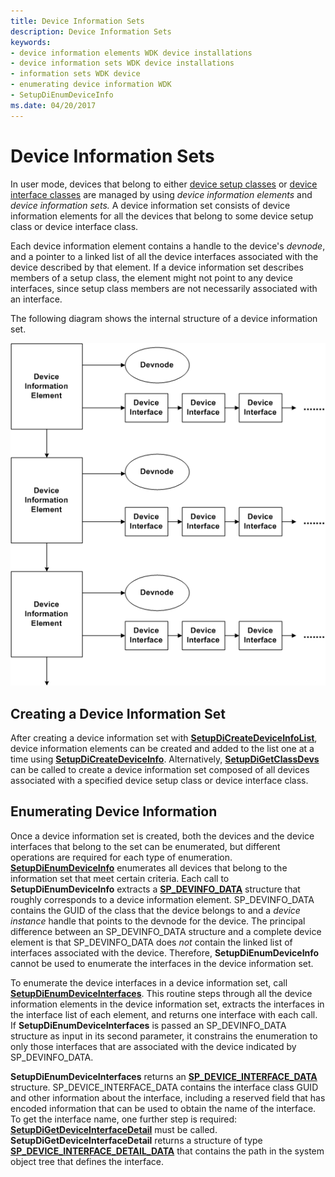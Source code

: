 ```yaml
---
title: Device Information Sets
description: Device Information Sets
keywords:
- device information elements WDK device installations
- device information sets WDK device installations
- information sets WDK device
- enumerating device information WDK
- SetupDiEnumDeviceInfo
ms.date: 04/20/2017
---
```


# Device Information Sets

In user mode, devices that belong to either [device setup classes](./overview-of-device-setup-classes.md) or [device interface classes](./overview-of-device-interface-classes.md) are managed by using *device information elements* and *device information sets.* A device information set consists of device information elements for all the devices that belong to some device setup class or device interface class.

Each device information element contains a handle to the device's *devnode*, and a pointer to a linked list of all the device interfaces associated with the device described by that element. If a device information set describes members of a setup class, the element might not point to any device interfaces, since setup class members are not necessarily associated with an interface.

The following diagram shows the internal structure of a device information set.

![diagram illustrating a device information set.](images/devinfosets.png)

## Creating a Device Information Set

After creating a device information set with [**SetupDiCreateDeviceInfoList**](/windows/win32/api/setupapi/nf-setupapi-setupdicreatedeviceinfolist), device information elements can be created and added to the list one at a time using [**SetupDiCreateDeviceInfo**](/windows/win32/api/setupapi/nf-setupapi-setupdicreatedeviceinfoa). Alternatively, [**SetupDiGetClassDevs**](/windows/win32/api/setupapi/nf-setupapi-setupdigetclassdevsw) can be called to create a device information set composed of all devices associated with a specified device setup class or device interface class.

## Enumerating Device Information

Once a device information set is created, both the devices and the device interfaces that belong to the set can be enumerated, but different operations are required for each type of enumeration. [**SetupDiEnumDeviceInfo**](/windows/win32/api/setupapi/nf-setupapi-setupdienumdeviceinfo) enumerates all devices that belong to the information set that meet certain criteria. Each call to **SetupDiEnumDeviceInfo** extracts a [**SP_DEVINFO_DATA**](/windows/win32/api/setupapi/ns-setupapi-sp_devinfo_data) structure that roughly corresponds to a device information element. SP_DEVINFO_DATA contains the GUID of the class that the device belongs to and a *device instance* handle that points to the devnode for the device. The principal difference between an SP_DEVINFO_DATA structure and a complete device element is that SP_DEVINFO_DATA does *not* contain the linked list of interfaces associated with the device. Therefore, **SetupDiEnumDeviceInfo** cannot be used to enumerate the interfaces in the device information set.

To enumerate the device interfaces in a device information set, call [**SetupDiEnumDeviceInterfaces**](/windows/win32/api/setupapi/nf-setupapi-setupdienumdeviceinterfaces). This routine steps through all the device information elements in the device information set, extracts the interfaces in the interface list of each element, and returns one interface with each call. If **SetupDiEnumDeviceInterfaces** is passed an SP_DEVINFO_DATA structure as input in its second parameter, it constrains the enumeration to only those interfaces that are associated with the device indicated by SP_DEVINFO_DATA.

**SetupDiEnumDeviceInterfaces** returns an [**SP_DEVICE_INTERFACE_DATA**](/windows/win32/api/setupapi/ns-setupapi-sp_device_interface_data) structure. SP_DEVICE_INTERFACE_DATA contains the interface class GUID and other information about the interface, including a reserved field that has encoded information that can be used to obtain the name of the interface. To get the interface name, one further step is required: [**SetupDiGetDeviceInterfaceDetail**](/windows/win32/api/setupapi/nf-setupapi-setupdigetdeviceinterfacedetaila) must be called. **SetupDiGetDeviceInterfaceDetail** returns a structure of type [**SP_DEVICE_INTERFACE_DETAIL_DATA**](/windows/win32/api/setupapi/ns-setupapi-sp_device_interface_detail_data_a) that contains the path in the system object tree that defines the interface.
